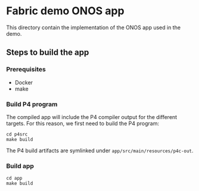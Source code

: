 # Fabric demo ONOS app

This directory contain the implementation of the ONOS app used in the demo.

## Steps to build the app

### Prerequisites

* Docker
* make

### Build P4 program

The compiled app will include the P4 compiler output for the different targets.
For this reason, we first need to build the P4 program:

```
cd p4src
make build
```

The P4 build artifacts are symlinked under `app/src/main/resources/p4c-out`.

### Build app

```
cd app
make build
```